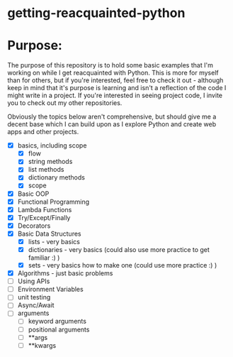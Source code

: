 # getting-reacquainted-python

# Purpose:

The purpose of this repository is to hold some basic examples that I'm working on while I get reacquainted with Python. This is more for myself than for others, but if you're interested, feel free to check it out - although keep in mind that it's purpose is learning and isn't a reflection of the code I might write in a project. If you're interested in seeing project code, I invite you to check out my other repositories.

Obviously the topics below aren't comprehensive, but should give me a decent base which I can build upon as I explore Python and create web apps and other projects.

 - [x] basics, including scope
    - [x] flow
    - [x] string methods
    - [x] list methods
    - [x] dictionary methods
    - [x] scope
 - [x] Basic OOP
 - [x] Functional Programming
 - [x] Lambda Functions
 - [x] Try/Except/Finally
 - [x] Decorators
 - [x] Basic Data Structures
   - [x] lists - very basics
   - [x] dictionaries - very basics (could also use more practice to get familiar :) )
   - [x] sets - very basics how to make one (could use more practice :) )
 - [x] Algorithms - just basic problems
 - [ ] Using APIs
 - [ ] Environment Variables
 - [ ] unit testing
 - [ ] Async/Await
- [ ] arguments
   - [ ] keyword arguments
   - [ ] positional arguments
   - [ ] **args
   - [ ] **kwargs